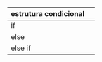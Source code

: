 
| estrutura condicional |     |
| --------------------- | --- |
| if                    |     |
| else                  |     |
| else if               |     |
